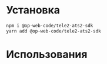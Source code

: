 # Установка

```bash
npm i @op-web-code/tele2-ats2-sdk
yarn add @op-web-code/tele2-ats2-sdk
```

# Использования

```bash

```
